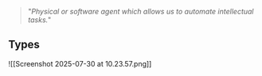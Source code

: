 >"*Physical or software agent which allows us to automate intellectual tasks.*"

## Types

![[Screenshot 2025-07-30 at 10.23.57.png]]

